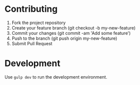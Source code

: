 # Contributing

1. Fork the project repository
2. Create your feature branch (git checkout -b my-new-feature)
3. Commit your changes (git commit -am 'Add some feature')
4. Push to the branch (git push origin my-new-feature)
5. Submit Pull Request

# Development

Use `gulp dev` to run the development environment.
